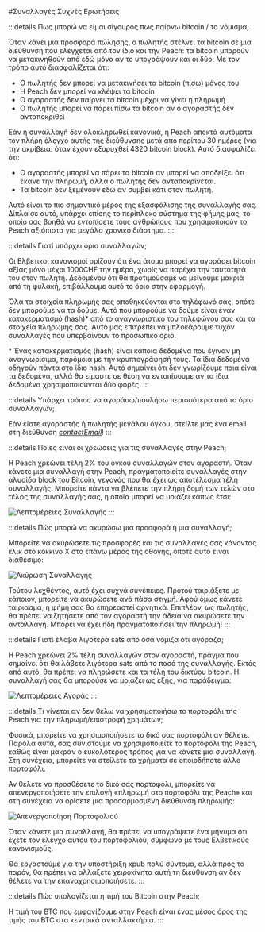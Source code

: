 #Συναλλαγές Συχνές Ερωτήσεις

:::details Πως μπορώ να είμαι σίγουρος πως παίρνω bitcoin / το νόμισμα;

Όταν κάνει μια προσφορά πώλησης, ο πωλητής στέλνει τα bitcoin σε μια διεύθυνση που ελέγχεται από τον ίδιο και την Peach: τα bitcoin μπορούν να μετακινηθούν από εδώ μόνο αν το υπογράψουν και οι δύο. Με τον τρόπο αυτό διασφαλίζεται ότι:

- Ο πωλητής δεν μπορεί να μετακινήσει τα bitcoin (πίσω) μόνος του
- Η Peach δεν μπορεί να κλέψει τα bitcoin
- Ο αγοραστής δεν παίρνει τα bitcoin μέχρι να γίνει η πληρωμή
- Ο πωλητής μπορεί να πάρει πίσω τα bitcoin αν ο αγοραστής δεν ανταποκριθεί

Εάν η συναλλαγή δεν ολοκληρωθεί κανονικά, η Peach αποκτά αυτόματα τον πλήρη έλεγχο αυτής της διεύθυνσης μετά από περίπου 30 ημέρες (για την ακρίβεια: όταν έχουν εξορυχθεί 4320 bitcoin block). Αυτό διασφαλίζει ότι:

- Ο αγοραστής μπορεί να πάρει τα bitcoin αν μπορεί να αποδείξει ότι έκανε την πληρωμή, αλλά ο πωλητής δεν ανταποκρίνεται.
- Τα bitcoin δεν ξεμένουν εδώ αν συμβεί κάτι στον πωλητή.

Αυτό είναι το πιο σημαντικό μέρος της εξασφάλισης της συναλλαγής σας. Δίπλα σε αυτό, υπάρχει επίσης το περίπλοκο σύστημα της φήμης μας, το οποίο σας βοηθά να εντοπίσετε τους ανθρώπους που χρησιμοποιούν το Peach αξιόπιστα για μεγάλο χρονικό διάστημα.
:::

:::details Γιατί υπάρχει όριο συναλλαγών;

Οι Ελβετικοί κανονισμοί ορίζουν ότι ένα άτομο μπορεί να αγοράσει bitcoin αξίας μόνο μέχρι 1000CHF την ημέρα, χωρίς να παρέχει την ταυτότητά του στον πωλητή. Δεδομένου ότι θα προτιμούσαμε να μείνουμε μακριά από τη φυλακή, επιβάλλουμε αυτό το όριο στην εφαρμογή.

Όλα τα στοιχεία πληρωμής σας αποθηκεύονται στο τηλέφωνό σας, οπότε δεν μπορούμε να τα δούμε. Αυτό που μπορούμε να δούμε είναι έναν κατακερματισμό (hash)\* από το αναγνωριστικό του τηλεφώνου σας και τα στοιχεία πληρωμής σας. Αυτό μας επιτρέπει να μπλοκάρουμε τυχόν συναλλαγές που υπερβαίνουν το προσωπικό όριο.

\* Ένας κατακερματισμός (hash) είναι κάποια δεδομένα που έγιναν μη αναγνωρίσιμα, παρόμοια με την κρυπτογράφησή τους. Τα ίδια δεδομένα οδηγούν πάντα στο ίδιο hash. Αυτό σημαίνει ότι δεν γνωρίζουμε ποια είναι τα δεδομένα, αλλά θα είμαστε σε θέση να εντοπίσουμε αν τα ίδια δεδομένα χρησιμοποιούνται δύο φορές.
:::

:::details Υπάρχει τρόπος να αγοράσω/πουλήσω περισσότερα από το όριο συναλλαγών;

Εάν είστε αγοραστής ή πωλητής μεγάλου όγκου, στείλτε μας ένα email στη διεύθυνση [$contactEmail$](mailto:$contactEmail$)!
:::

:::details Ποιες είναι οι χρεώσεις για τις συναλλαγές στην Peach;

Η Peach χρεώνει τέλη 2% του όγκου συναλλαγών στον αγοραστή. Όταν κάνετε μια συναλλαγή στην Peach, πραγματοποιείτε συναλλαγές στην αλυσίδα block του Bitcoin, γεγονός που θα έχει ως αποτέλεσμα τέλη συναλλαγής. Μπορείτε πάντα να βλέπετε την πλήρη δομή των τελών στο τέλος της συναλλαγής σας, η οποία μπορεί να μοιάζει κάπως έτσι:

![Λεπτομέρειες Συναλλαγής](/img/faq/trading/TradeBreakdowns.png)
:::

:::details Πώς μπορώ να ακυρώσω μια προσφορά ή μια συναλλαγή;

Μπορείτε να ακυρώσετε τις προσφορές και τις συναλλαγές σας κάνοντας κλικ στο κόκκινο Χ στο επάνω μέρος της οθόνης, όποτε αυτό είναι διαθέσιμο:

![Ακύρωση Συναλλαγής](/img/faq/trading/cancel.png)

Τούτου λεχθέντος, αυτό έχει συχνά συνέπειες. Προτού ταιριάξετε με κάποιον, μπορείτε να ακυρώσετε ανά πάσα στιγμή. Αφού όμως κάνετε ταίριασμα, η φήμη σας θα επηρεαστεί αρνητικά. Επιπλέον, ως πωλητής, θα πρέπει να ζητήσετε από τον αγοραστή την άδεια να ακυρώσετε την ανταλλαγή. Μπορεί να έχει ήδη πραγματοποιήσει την πληρωμή!
:::

:::details Γιατί έλαβα λιγότερα sats από όσα νόμιζα ότι αγόραζα;

Η Peach χρεώνει 2% τέλη συναλλαγών στον αγοραστή, πράγμα που σημαίνει ότι θα λάβετε λιγότερα sats από το ποσό της συναλλαγής. Εκτός από αυτό, θα πρέπει να πληρώσετε και τα τέλη του δικτύου bitcoin. Η συναλλαγή σας θα μπορούσε να μοιάζει ως εξής, για παράδειγμα:

![Λεπτομέρειες Αγοράς](/img/faq/trading/TradeBreakdownBuy.png)
:::

:::details Τι γίνεται αν δεν θέλω να χρησιμοποιήσω το πορτοφόλι της Peach για την πληρωμή/επιστροφή χρημάτων;

Φυσικά, μπορείτε να χρησιμοποιήσετε το δικό σας πορτοφόλι αν θέλετε. Παρόλα αυτά, σας συνιστούμε να χρησιμοποιείτε το πορτοφόλι της Peach, καθώς είναι μακράν ο ευκολότερος τρόπος για να κάνετε μια συναλλαγή. Στη συνέχεια, μπορείτε να στείλετε τα χρήματα σε οποιοδήποτε άλλο πορτοφόλι.

Αν θέλετε να προσθέσετε το δικό σας πορτοφόλι, μπορείτε να απενεργοποιήσετε την επιλογή «πληρωμή στο πορτοφόλι της Peach» και στη συνέχεια να ορίσετε μια προσαρμοσμένη διεύθυνση πληρωμής:

![Απενεργοποίηση Πορτοφολιού](/img/faq/trading/disablewallet.png)

Όταν κάνετε μια συναλλαγή, θα πρέπει να υπογράψετε ένα μήνυμα ότι έχετε τον έλεγχο αυτού του πορτοφολιού, σύμφωνα με τους Ελβετικούς κανονισμούς.

Θα εργαστούμε για την υποστήριξη xpub πολύ σύντομα, αλλά προς το παρόν, θα πρέπει να αλλάξετε χειροκίνητα αυτή τη διεύθυνση αν δεν θέλετε να την επαναχρησιμοποιήσετε.
:::

:::details Πώς υπολογίζεται η τιμή του Bitcoin στην Peach;

Η τιμή του BTC που εμφανίζουμε στην Peach είναι ένας μέσος όρος της τιμής του BTC στα κεντρικά ανταλλακτήρια.
:::
